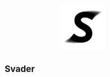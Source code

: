 <p align="center">
  <picture>
    <source media="(prefers-color-scheme: dark)" srcset="./resources/S-white-400px.png">
    <img width="150" alt="Svader Logo" src="./resources/S-black-400px.png">
  </picture>
</p>

# Svader
